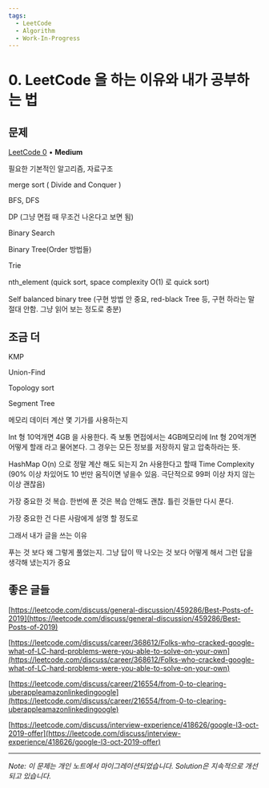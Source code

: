 ```yaml
---
tags:
  - LeetCode
  - Algorithm
  - Work-In-Progress
---
```


# 0. LeetCode 을 하는 이유와 내가 공부하는 법

## 문제

[LeetCode 0](https://leetcode.com/problems/leetcode-을-하는-이유와-내가-공부하는-법/) • **Medium**

필요한 기본적인 알고리즘, 자료구조

merge sort ( Divide and Conquer )

BFS, DFS

DP (그냥 면접 때 무조건 나온다고 보면 됨)

Binary Search

Binary Tree(Order 방법들)

Trie

nth_element (quick sort, space complexity O(1) 로 quick sort)

Self balanced binary tree (구현 방법 안 중요, red-black Tree 등, 구현 하라는 말 절대 안함. 그냥 읽어 보는 정도로 충분)

## 조금 더

KMP

Union-Find

Topology sort

Segment Tree

메모리 데이터 계산 몇 기가를 사용하는지

Int 형 10억개면 4GB 을 사용한다. 즉 보통 면접에서는 4GB메모리에 Int 형 20억개면 어떻게 할래 라고 물어본다. 그 경우는 모든 정보를 저장하지 말고 압축하라는 뜻.

HashMap O(n) 으로 정말 계산 해도 되는지 2n 사용한다고 할때 Time Complexity (90% 이상 차있어도 10 번만 움직이면 넣을수 있음. 극단적으로 99퍼 이상 차지 않는 이상 괜찮음)

가장 중요한 것 복습. 한번에 푼 것은 복습 안해도 괜찮. 틀린 것들만 다시 푼다.

가장 중요한 건 다른 사람에게 설명 할 정도로

그래서 내가 글을 쓰는 이유

푸는 것 보다 왜 그렇게 풀었는지. 그냥 답이 딱 나오는 것 보다 어떻게 해서 그런 답을 생각해 냈는지가 중요

## 좋은 글들

[https://leetcode.com/discuss/general-discussion/459286/Best-Posts-of-2019](https://leetcode.com/discuss/general-discussion/459286/Best-Posts-of-2019)

[https://leetcode.com/discuss/career/368612/Folks-who-cracked-google-what-of-LC-hard-problems-were-you-able-to-solve-on-your-own](https://leetcode.com/discuss/career/368612/Folks-who-cracked-google-what-of-LC-hard-problems-were-you-able-to-solve-on-your-own)

[https://leetcode.com/discuss/career/216554/from-0-to-clearing-uberappleamazonlinkedingoogle](https://leetcode.com/discuss/career/216554/from-0-to-clearing-uberappleamazonlinkedingoogle)

[https://leetcode.com/discuss/interview-experience/418626/google-l3-oct-2019-offer](https://leetcode.com/discuss/interview-experience/418626/google-l3-oct-2019-offer)

---

*Note: 이 문제는 개인 노트에서 마이그레이션되었습니다. Solution은 지속적으로 개선되고 있습니다.*
